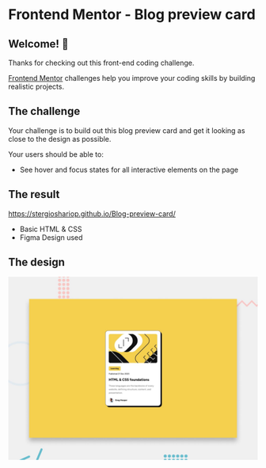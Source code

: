 # Frontend Mentor - Blog preview card
## Welcome! 👋

Thanks for checking out this front-end coding challenge.

[Frontend Mentor](https://www.frontendmentor.io) challenges help you improve your coding skills by building realistic projects.

## The challenge

Your challenge is to build out this blog preview card and get it looking as close to the design as possible.

Your users should be able to:

- See hover and focus states for all interactive elements on the page

## The result

https://stergioshariop.github.io/Blog-preview-card/
- Basic HTML & CSS
- Figma Design used

## The design

![Design preview for the Blog preview card coding challenge](./preview.jpg)
